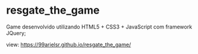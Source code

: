 # resgate_the_game

Game desenvolvido utilizando HTML5 + CSS3 + JavaScript com framework JQuery;

view: https://99arielsr.github.io/resgate_the_game/
